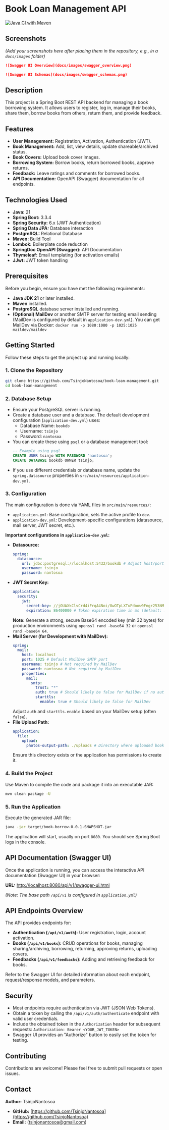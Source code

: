 # Book Loan Management API

[![Java CI with Maven](https://github.com/TsinjoNantosoa/book-loan-management/actions/workflows/maven.yml/badge.svg)](https://github.com/TsinjoNantosoa/book-loan-management/actions/workflows/maven.yml)

## Screenshots

*(Add your screenshots here after placing them in the repository, e.g., in a `docs/images` folder)*

```markdown
![Swagger UI Overview](docs/images/swagger_overview.png)

![Swagger UI Schemas](docs/images/swagger_schemas.png)
```

## Description

This project is a Spring Boot REST API backend for managing a book borrowing system. It allows users to register, log in, manage their books, share them, borrow books from others, return them, and provide feedback.

## Features

*   **User Management:** Registration, Activation, Authentication (JWT).
*   **Book Management:** Add, list, view details, update shareable/archived status.
*   **Book Covers:** Upload book cover images.
*   **Borrowing System:** Borrow books, return borrowed books, approve returns.
*   **Feedback:** Leave ratings and comments for borrowed books.
*   **API Documentation:** OpenAPI (Swagger) documentation for all endpoints.

## Technologies Used

*   **Java:** 21
*   **Spring Boot:** 3.3.4
*   **Spring Security:** 6.x (JWT Authentication)
*   **Spring Data JPA:** Database interaction
*   **PostgreSQL:** Relational Database
*   **Maven:** Build Tool
*   **Lombok:** Boilerplate code reduction
*   **SpringDoc OpenAPI (Swagger):** API Documentation
*   **Thymeleaf:** Email templating (for activation emails)
*   **JJwt:** JWT token handling

## Prerequisites

Before you begin, ensure you have met the following requirements:

*   **Java JDK 21** or later installed.
*   **Maven** installed.
*   **PostgreSQL** database server installed and running.
*   **(Optional) MailDev** or another SMTP server for testing email sending (MailDev is configured by default in `application-dev.yml`). You can get MailDev via Docker: `docker run -p 1080:1080 -p 1025:1025 maildev/maildev`

## Getting Started

Follow these steps to get the project up and running locally:

### 1. Clone the Repository

```bash
git clone https://github.com/TsinjoNantosoa/book-loan-management.git
cd book-loan-management
```

### 2. Database Setup

*   Ensure your PostgreSQL server is running.
*   Create a database user and a database. The default development configuration (`application-dev.yml`) uses:
    *   Database Name: `bookdb`
    *   Username: `tsinjo`
    *   Password: `nantosoa`
*   You can create these using `psql` or a database management tool:
    ```sql
    -- Example using psql
    CREATE USER tsinjo WITH PASSWORD 'nantosoa';
    CREATE DATABASE bookdb OWNER tsinjo;
    ```
*   If you use different credentials or database name, update the `spring.datasource` properties in `src/main/resources/application-dev.yml`.

### 3. Configuration

The main configuration is done via YAML files in `src/main/resources/`:

*   `application.yml`: Base configuration, sets the active profile to `dev`.
*   `application-dev.yml`: Development-specific configurations (datasource, mail server, JWT secret, etc.).

**Important configurations in `application-dev.yml`:**

*   **Datasource:**
    ```yaml
    spring:
      datasource:
        url: jdbc:postgresql://localhost:5432/bookdb # Adjust host/port/db if needed
        username: tsinjo
        password: nantosoa
    ```
*   **JWT Secret Key:**
    ```yaml
    application:
      security:
        jwt:
          secret-key: //jOUAXkClvCrd4iFrqA4Noi/8wOTpLXTuPdoow0Fngr253NM2V51DiI0c2Afns7KUCtLqbuPCSFJGuOk0tPKw== # Replace with a strong, Base64 encoded key for production!
          expiration: 86400000 # Token expiration time in ms (default: 24 hours)
    ```
    **Note:** Generate a strong, secure Base64 encoded key (min 32 bytes) for production environments using `openssl rand -base64 32` or `openssl rand -base64 64`.
*   **Mail Server (for Development with MailDev):**
    ```yaml
    spring:
      mail:
        host: localhost
        port: 1025 # Default MailDev SMTP port
        username: tsinjo # Not required by MailDev
        password: nantosoa # Not required by MailDev
        properties:
          mail:
            smtp:
              trust: "*"
              auth: true # Should likely be false for MailDev if no auth needed
              starttls:
                enable: true # Should likely be false for MailDev
    ```
    Adjust `auth` and `starttls.enable` based on your MailDev setup (often `false`).
*   **File Upload Path:**
    ```yaml
    application:
      file:
        upload:
          photos-output-path: ./uploads # Directory where uploaded book covers are stored relative to the running application
    ```
    Ensure this directory exists or the application has permissions to create it.

### 4. Build the Project

Use Maven to compile the code and package it into an executable JAR:

```bash
mvn clean package -U
```

### 5. Run the Application

Execute the generated JAR file:

```bash
java -jar target/book-borrow-0.0.1-SNAPSHOT.jar
```

The application will start, usually on port `8080`. You should see Spring Boot logs in the console.

## API Documentation (Swagger UI)

Once the application is running, you can access the interactive API documentation (Swagger UI) in your browser:

**URL:** [http://localhost:8080/api/v1/swagger-ui.html](http://localhost:8080/api/v1/swagger-ui.html)

*(Note: The base path `/api/v1` is configured in `application.yml`)*

## API Endpoints Overview

The API provides endpoints for:

*   **Authentication (`/api/v1/auth`):** User registration, login, account activation.
*   **Books (`/api/v1/books`):** CRUD operations for books, managing sharing/archiving, borrowing, returning, approving returns, uploading covers.
*   **Feedbacks (`/api/v1/feedbacks`):** Adding and retrieving feedback for books.

Refer to the Swagger UI for detailed information about each endpoint, request/response models, and parameters.

## Security

*   Most endpoints require authentication via JWT (JSON Web Tokens).
*   Obtain a token by calling the `/api/v1/auth/authenticate` endpoint with valid user credentials.
*   Include the obtained token in the `Authorization` header for subsequent requests:
    `Authorization: Bearer <YOUR_JWT_TOKEN>`
*   Swagger UI provides an "Authorize" button to easily set the token for testing.

## Contributing

Contributions are welcome! Please feel free to submit pull requests or open issues.


## Contact

**Author:** TsinjoNantosoa
*   **GitHub:** [https://github.com/TsinjoNantosoa](https://github.com/TsinjoNantosoa)
*   **Email:** (tsinjonantosoa@gmail.com) 